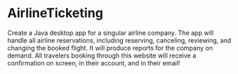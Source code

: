 # AirlineTicketing
Create a Java desktop app for a singular airline company. The app will handle all airline reservations, including reserving, canceling, reviewing, and changing the booked flight. It will produce reports for the company on demand. All travelers booking through this website will receive a confirmation on screen, in their account, and in their email!
